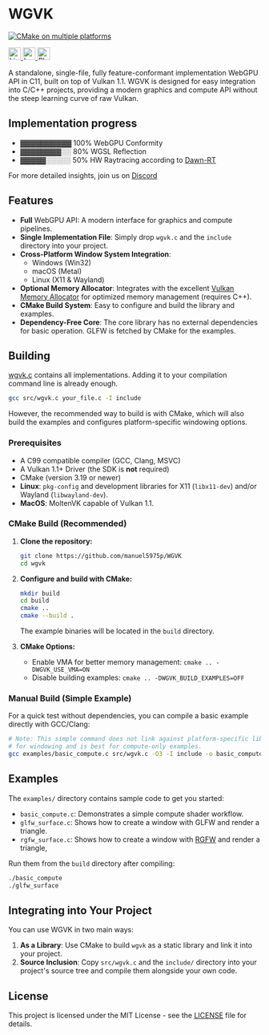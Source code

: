 # WGVK

[![CMake on multiple platforms](https://github.com/manuel5975p/WGVK/actions/workflows/cmake-multi-platform.yml/badge.svg)](https://github.com/manuel5975p/WGVK/actions/workflows/cmake-multi-platform.yml)

<a href="https://opensource.org/licenses/MIT">
  <img src="https://img.shields.io/badge/License-MIT-yellow.svg" alt="License: MIT" height="25">
</a>
<a href="https://en.wikipedia.org/wiki/C11">
  <img src="https://img.shields.io/badge/Language-C11-blue.svg" alt="Language" height="25">
</a>
<a href="https://cmake.org/">
  <img src="https://img.shields.io/badge/Platform-Windows%20%7C%20macOS%20%7C%20Linux%20%7C%20Android-lightgreen.svg" alt="Platform" height="25">
</a>



A standalone, single-file, fully feature-conformant implementation WebGPU API in C11, built on top of Vulkan 1.1. WGVK is designed for easy integration into C/C++ projects, providing a modern graphics and compute API without the steep learning curve of raw Vulkan.
## Implementation progress

- ▓▓▓▓▓▓▓▓▓▓ 100% WebGPU Conformity
- ▓▓▓▓▓▓▓▓░░ 80% WGSL Reflection
- ▓▓▓▓▓░░░░░ 50% HW Raytracing according to [Dawn-RT](https://github.com/maierfelix/dawn-ray-tracing/blob/master/RT_SPEC.md#GPURayTracingAccelerationInstanceDescriptor)

For more detailed insights, join us on [Discord](https://discord.gg/dK7FqBx7q8)

## Features

*   **Full** WebGPU API: A modern interface for graphics and compute pipelines.
*   **Single Implementation File**: Simply drop `wgvk.c` and the `include` directory into your project.
*   **Cross-Platform Window System Integration**:
    *   Windows (Win32)
    *   macOS (Metal)
    *   Linux (X11 & Wayland)
*   **Optional Memory Allocator**: Integrates with the excellent [Vulkan Memory Allocator](https://github.com/GPUOpen-LibrariesAndSDKs/VulkanMemoryAllocator) for optimized memory management (requires C++).
*   **CMake Build System**: Easy to configure and build the library and examples.
*   **Dependency-Free Core**: The core library has no external dependencies for basic operation. GLFW is fetched by CMake for the examples.

## Building
[wgvk.c](https://github.com/manuel5975p/WGVK/blob/master/src/wgvk.c) contains all implementations. Adding it to your compilation command line is already enough. 
```bash
gcc src/wgvk.c your_file.c -I include
```

However, the recommended way to build is with CMake, which will also build the examples and configures platform-specific windowing options.

### Prerequisites

*   A C99 compatible compiler (GCC, Clang, MSVC)
*   A Vulkan 1.1+ Driver (the SDK is **not** required) 
*   CMake (version 3.19 or newer)
*   **Linux**: `pkg-config` and development libraries for X11 (`libx11-dev`) and/or Wayland (`libwayland-dev`).
*   **MacOS**: MoltenVK capable of Vulkan 1.1.

### CMake Build (Recommended)

1.  **Clone the repository:**
    ```bash
    git clone https://github.com/manuel5975p/WGVK
    cd wgvk
    ```

2.  **Configure and build with CMake:**
    ```bash
    mkdir build
    cd build
    cmake ..
    cmake --build .
    ```
    The example binaries will be located in the `build` directory.

3.  **CMake Options:**
    *   Enable VMA for better memory management: `cmake .. -DWGVK_USE_VMA=ON`
    *   Disable building examples: `cmake .. -DWGVK_BUILD_EXAMPLES=OFF`

### Manual Build (Simple Example)

For a quick test without dependencies, you can compile a basic example directly with GCC/Clang:

```bash
# Note: This simple command does not link against platform-specific libraries
# for windowing and is best for compute-only examples.
gcc examples/basic_compute.c src/wgvk.c -O3 -I include -o basic_compute
```

## Examples

The `examples/` directory contains sample code to get you started:

*   `basic_compute.c`: Demonstrates a simple compute shader workflow.
*   `glfw_surface.c`: Shows how to create a window with GLFW and render a triangle.
*   `rgfw_surface.c`: Shows how to create a window with [RGFW](https://github.com/ColleagueRiley/RGFW) and render a triangle,

Run them from the `build` directory after compiling:
```bash
./basic_compute
./glfw_surface
```

## Integrating into Your Project

You can use WGVK in two main ways:

1.  **As a Library**: Use CMake to build `wgvk` as a static library and link it into your project.
2.  **Source Inclusion**: Copy `src/wgvk.c` and the `include/` directory into your project's source tree and compile them alongside your own code.

## License

This project is licensed under the MIT License - see the [LICENSE](LICENSE) file for details.
